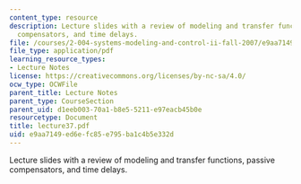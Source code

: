 ```yaml
---
content_type: resource
description: Lecture slides with a review of modeling and transfer functions, passive
  compensators, and time delays.
file: /courses/2-004-systems-modeling-and-control-ii-fall-2007/e9aa7149ed6efc85e795ba1c4b5e332d_lecture37.pdf
file_type: application/pdf
learning_resource_types:
- Lecture Notes
license: https://creativecommons.org/licenses/by-nc-sa/4.0/
ocw_type: OCWFile
parent_title: Lecture Notes
parent_type: CourseSection
parent_uid: d1eeb003-70a1-b8e5-5211-e97eacb45b0e
resourcetype: Document
title: lecture37.pdf
uid: e9aa7149-ed6e-fc85-e795-ba1c4b5e332d
---
```

Lecture slides with a review of modeling and transfer functions, passive compensators, and time delays.